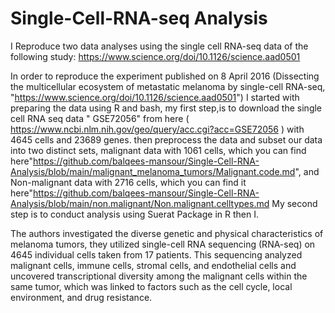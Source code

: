 # Single-Cell-RNA-seq Analysis
I Reproduce two data analyses using the single cell RNA-seq data of the following study: https://www.science.org/doi/10.1126/science.aad0501

In order to reproduce the experiment published on 8 April 2016 (Dissecting the multicellular ecosystem of metastatic melanoma by single-cell RNA-seq, "https://www.science.org/doi/10.1126/science.aad0501") I started with preparing the data using R and bash, my first step,is to download the single cell RNA seq data " GSE72056" from here  ( https://www.ncbi.nlm.nih.gov/geo/query/acc.cgi?acc=GSE72056 ) with 4645 cells and 23689 genes. then preprocess the data and subset our data into two distinct sets, malignant data with 1061 cells, which you can find here"https://github.com/balqees-mansour/Single-Cell-RNA-Analysis/blob/main/malignant_melanoma_tumors/Malignant.code.md", and Non-malignant data with 2716 cells, which you can find it here"https://github.com/balqees-mansour/Single-Cell-RNA-Analysis/blob/main/non.malignant/Non.malignant.celltypes.md
My second step is to conduct analysis using Suerat Package in R then I.

The authors investigated the diverse genetic and physical characteristics of melanoma tumors, they utilized single-cell RNA sequencing (RNA-seq) on 4645 individual cells taken from 17 patients. This sequencing analyzed malignant cells, immune cells, stromal cells, and endothelial cells and uncovered transcriptional diversity among the malignant cells within the same tumor, which was linked to factors such as the cell cycle, local environment, and drug resistance.
 


